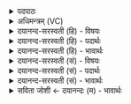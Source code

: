 <details><summary>पदपाठः</summary>

दैव्याः॑। अ॒ध्व॒र्यवः॑। त्वा॒। आ। छ्य॒न्तु॒। वि। च॒। शा॒स॒तु॒। गात्रा॑णि। प॒र्व॒श इति॑ पर्व॒ऽशः। ते। सिमाः॑। कृ॒ण्व॒न्तु॒। शम्य॑न्तीः। ४२।
</details>

<details><summary>अधिमन्त्रम् (VC)</summary>

- अध्यापको देवता
- प्रजापतिर्ऋषिः
- भुरिगुष्णिक्
- ऋषभः
</details>

<details><summary>दयानन्द-सरस्वती (हि) - विषयः</summary>

अब पढ़ानेवाले आदि सज्जन कैसे वर्त्तें, इस विषय को अगले मन्त्र में कहा है ॥
</details>

<details><summary>दयानन्द-सरस्वती (हि) - पदार्थः</summary>

पदार्थान्वयभाषाः -  हे विद्यार्थी वा विद्यार्थिनी ! (दैव्याः) विद्वानों में कुशल (अध्वर्यवः) अपनी रक्षारूप यज्ञ को चाहते हुए अध्यापक उपदेशक लोग (त्वा) तुझे (वि, शासतु) विशेष उपदेश दें (च) और (ते) तेरे दोषों का (आ, छ्यन्तु) विनाश करें (पर्वशः) सन्धि-सन्धि से (गात्राणि) अङ्गों को परखें (सिमाः) प्रेम से बँधी हुई (शम्यन्तीः) दुष्ट स्वभाव को दूर करती हुई माता आदि सती स्त्रियाँ भी ऐसी ही शिक्षा (कृण्वन्तु) करें ॥४२ ॥
</details>

<details><summary>दयानन्द-सरस्वती (हि) - भावार्थः</summary>

भावार्थभाषाः -  अध्यापक, उपदेशक और अतिथि लोग जब बालकों को सिखलावें तब दोषों का विनाश कर उनको विद्या की प्राप्ति करावें, ऐसे पढ़ाने और उपदेश करनेवाली स्त्री भी कन्याओं के प्रति आचरण करें और वैद्यक शास्त्र की रीति से शरीर के अङ्गों की अच्छे प्रकार परीक्षा कर औषधि भी देवें ॥४२ ॥
</details>

<details><summary>दयानन्द-सरस्वती (सं) - विषयः</summary>

अथाध्यापकादयः कथं वर्त्तेरन्नित्याह ॥
</details>

<details><summary>दयानन्द-सरस्वती (सं) - पदार्थः</summary>

पदार्थान्वयभाषाः -  हे विद्यार्थिन् विद्यार्थिनि वा ! दैव्या अध्वर्य्यवस्त्वा विशासतु च ते तव दोषानाच्छ्यन्तु पर्वशो गात्राणि परीक्षन्तां सिमाः शम्यन्तीः सत्यो मातरोऽप्येवं शिक्षां कृण्वन्तु ॥४२ ॥
</details>

<details><summary>दयानन्द-सरस्वती (सं) - भावार्थः</summary>

भावार्थभाषाः -  अध्यापकोपदेशकाऽतिथयो यदा बालकान् शिक्षयेयुस्तदा दुर्गुणान् विनाश्य विद्यां प्रापयेयुरेवमध्यापिकोपदेशिका विदुष्यः स्त्रियोऽपि कन्याः प्रत्याचरेयुः। वैद्यकशास्त्ररीत्या शरीरावयवान् सम्यक्परीक्ष्यौषधान्यपि प्रदद्युः ॥४२ ॥
</details>

<details><summary>सविता जोशी ← दयानन्दः (म) - भावार्थः</summary>

भावार्थभाषाः -  अध्यापक, उपदेशक व अतिथी लोकांनी बालकांना शिकविताना त्यांच्या दोषांचे निवारण करून त्यांना विद्या शिकवावी, तसेच अध्यापिका व उपदेशिका यांनी मुलींशी याप्रमाणेच वागावे आणि वैद्यकशास्रानुसार शरीराच्या अवयवातील दोष जाणून चांगल्याप्रकारे परीक्षा करून औषध द्यावे.
</details>